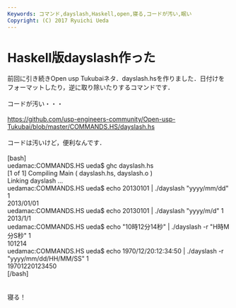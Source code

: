 ```yaml
---
Keywords: コマンド,dayslash,Haskell,open,寝る,コードが汚い,眠い
Copyright: (C) 2017 Ryuichi Ueda
---
```


# Haskell版dayslash作った
前回に引き続きOpen usp Tukubaiネタ．dayslash.hsを作りました．日付けをフォーマットしたり，逆に取り除いたりするコマンドです．<br />
<br />
コードが汚い・・・<br />
<br />
<a href="https://github.com/usp-engineers-community/Open-usp-Tukubai/blob/master/COMMANDS.HS/dayslash.hs" target="_blank">https://github.com/usp-engineers-community/Open-usp-Tukubai/blob/master/COMMANDS.HS/dayslash.hs</a><br />
<br />
コードは汚いけど，便利なんです．<br />
<br />
[bash]<br />
uedamac:COMMANDS.HS ueda$ ghc dayslash.hs <br />
[1 of 1] Compiling Main ( dayslash.hs, dayslash.o )<br />
Linking dayslash ...<br />
uedamac:COMMANDS.HS ueda$ echo 20130101 | ./dayslash &quot;yyyy/mm/dd&quot; 1<br />
2013/01/01<br />
uedamac:COMMANDS.HS ueda$ echo 20130101 | ./dayslash &quot;yyyy/m/d&quot; 1<br />
2013/1/1<br />
uedamac:COMMANDS.HS ueda$ echo &quot;10時12分14秒&quot; | ./dayslash -r &quot;H時M分S秒&quot; 1<br />
101214<br />
uedamac:COMMANDS.HS ueda$ echo 1970/12/20:12:34:50 | ./dayslash -r &quot;yyyy/mm/dd/HH/MM/SS&quot; 1<br />
19701220123450<br />
[/bash]<br />
<br />
<br />
寝る！
